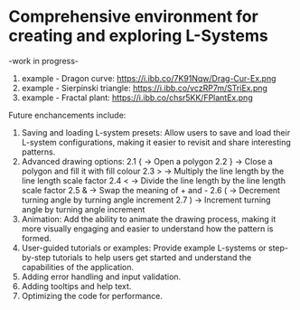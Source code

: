 # Comprehensive environment for creating and exploring L-Systems

-work in progress-

1. example - Dragon curve: https://i.ibb.co/7K91Nqw/Drag-Cur-Ex.png
2. example - Sierpinski triangle: https://i.ibb.co/vczRP7m/STriEx.png
3. example - Fractal plant: https://i.ibb.co/chsr5KK/FPlantEx.png


Future enchancements include: 

1. Saving and loading L-system presets: Allow users to save and load their L-system configurations, making it easier to revisit and share interesting patterns.
2. Advanced drawing options: 
  2.1 {	   ->      Open a polygon
  2.2 }	   ->      Close a polygon and fill it with fill colour
  2.3 >	   ->      Multiply the line length by the line length scale factor
  2.4 <	   ->      Divide the line length by the line length scale factor
  2.5 &	   ->      Swap the meaning of + and -
  2.6 (	   ->      Decrement turning angle by turning angle increment
  2.7 )	   ->      Increment turning angle by turning angle increment
3. Animation: Add the ability to animate the drawing process, making it more visually engaging and easier to understand how the pattern is formed.
4. User-guided tutorials or examples: Provide example L-systems or step-by-step tutorials to help users get started and understand the capabilities of the application.
5. Adding error handling and input validation.
6. Adding tooltips and help text.
7. Optimizing the code for performance.
